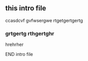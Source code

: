 ## this intro file 

ccasdcvf gvfwsergwe rtgetgertgertg
### grtgertg rthgertghr

hrehrher

END intro file 
 